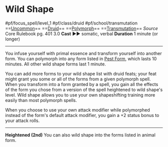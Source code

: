 # Wild Shape
#pf/focus_spell/level_1 #pf/class/druid #pf/school/transmutation 
==[Uncommon](../../../Traits/Uncommon.md)== ==[Druid](../../../Traits/Druid.md)== ==[Polymorph](../../../Traits/Polymorph.md)== ==[Transmutation](../../../Traits/Transmutation.md)==
*Source* Core Rulebook pg. 401 3.0
**Cast** ►► somatic, verbal
**Duration** 1 minute (or longer)

---
You infuse yourself with primal essence and transform yourself into another form. You can polymorph into any form listed in [Pest Form](../../Spells/Level%201/Pest%20Form.md), which lasts 10 minutes. All other wild shape forms last 1 minute.

You can add more forms to your wild shape list with druid feats; your feat might grant you some or all of the forms from a given polymorph spell. When you transform into a form granted by a spell, you gain all the effects of the form you chose from a version of the spell heightened to wild shape's level. Wild shape allows you to use your own shapeshifting training more easily than most polymorph spells.

When you choose to use your own attack modifier while polymorphed instead of the form's default attack modifier, you gain a +2 status bonus to your attack rolls.

<hr>

**Heightened (2nd)** You can also wild shape into the forms listed in animal form.